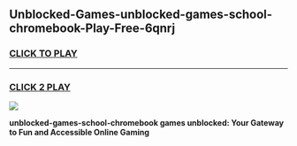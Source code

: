
## Unblocked-Games-unblocked-games-school-chromebook-Play-Free-6qnrj
<h3>
<a href="https://premium76.site?title=unblocked-games-school-chromebook&ref=20M">CLICK TO PLAY</a></h3>
<hr>

<h3>
<a href="https://premium76.site?title=unblocked-games-school-chromebook&ref=20M">CLICK 2 PLAY</a>
  
</h3>

<a href="https://premium76.site?title=unblocked-games-school-chromebook&ref=19M"><img src="https://clearcache.store/games.png"></a>


**unblocked-games-school-chromebook games unblocked: Your Gateway to Fun and Accessible Online Gaming**
